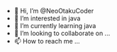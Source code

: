 - 👋 Hi, I’m @NeoOtakuCoder
- 👀 I’m interested in java
- 🌱 I’m currently learning java
- 💞️ I’m looking to collaborate on ...
- 📫 How to reach me ...

<!---
izumi-miya-mura/izumi-miya-mura is a ✨ special ✨ repository because its `README.md` (this file) appears on your GitHub profile.
You can click the Preview link to take a look at your changes.
--->
